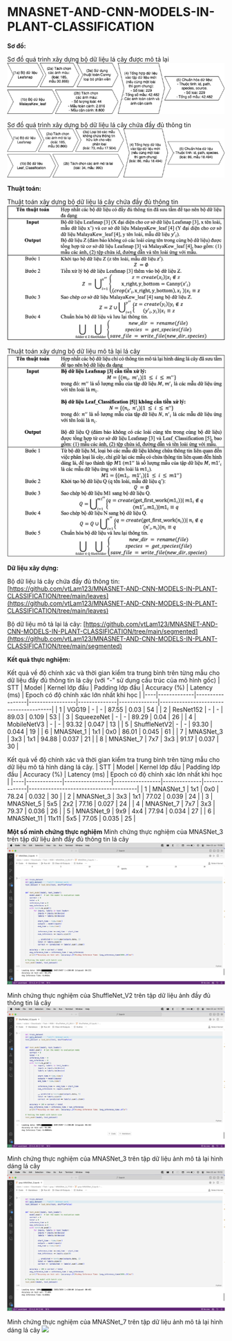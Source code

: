 # MNASNET-AND-CNN-MODELS-IN-PLANT-CLASSIFICATION

**Sơ đồ:**

Sơ đồ quá trình xây dựng bộ dữ liệu lá cây được mô tả lại
<img src="image/Tiền xử lý RGB.png">

Sơ đồ quá trình xây dựng bộ dữ liệu lá cây chứa đầy đủ thông tin
<img src="image/Tiền xử lý Gray.png">

**Thuật toán:**

Thuật toán xây dựng bộ dữ liệu lá cây chứa đầy đủ thông tin
<img src="image/RGB_algorithm.png">

Thuật toán xây dựng bộ dữ liệu mô tả lại lá cây
<img src="image/Gray_algorithm.png">

**Dữ liệu xây dựng:**

Bộ dữ liệu lá cây chứa đầy đủ thông tin: [https://github.com/vtLam123/MNASNET-AND-CNN-MODELS-IN-PLANT-CLASSIFICATION/tree/main/leaves](https://github.com/vtLam123/MNASNET-AND-CNN-MODELS-IN-PLANT-CLASSIFICATION/tree/main/leaves)

Bộ dữ liệu mô tả lại lá cây: [https://github.com/vtLam123/MNASNET-AND-CNN-MODELS-IN-PLANT-CLASSIFICATION/tree/main/segmented](https://github.com/vtLam123/MNASNET-AND-CNN-MODELS-IN-PLANT-CLASSIFICATION/tree/main/segmented)


**Kết quả thực nghiệm:**

Kết quả về độ chính xác và thời gian kiểm tra trung bình trên từng mẫu cho dữ liệu đầy đủ thông tin lá cây
(với “-” sử dụng cấu trúc của mô hình gốc)
| STT | Model       | Kernel lớp đầu | Padding lớp đầu | Accuracy (%) | Latency (ms) | Epoch có độ chính xác lớn nhất khi học |
|----|-------------|-----------------|-----------------|--------------|--------------|---------------------------------------|
| 1  | VGG19       | -               | -               | 87.55        | 0.03         | 54                                    |
| 2  | ResNet152   | -               | -               | 89.03        | 0.109        | 53                                    |
| 3  | SqueezeNet  | -               | -               | 89.29        | 0.04         | 26                                    |
| 4  | MobileNetV3 | -               | -               | 93.32        | 0.047        | 13                                    |
| 5  | ShuffleNetV2| -               | -               | 93.30        | 0.044        | 19                                    |
| 6  | MNASNet_1   | 1x1             | 0x0             | 86.01        | 0.045        | 61                                    |
| 7  | MNASNet_3   | 3x3             | 1x1             | 94.88        | 0.037        | 21                                    |
| 8  | MNASNet_7   | 7x7             | 3x3             | 91.17        | 0.037        | 30                                    |


Kết quả về độ chính xác và thời gian kiểm tra trung bình trên từng mẫu cho dữ liệu mô tả hình dáng lá cây.
| STT | Model       | Kernel lớp đầu | Padding lớp đầu | Accuracy (%) | Latency (ms) | Epoch có độ chính xác lớn nhất khi học |
|----|-------------|-----------------|-----------------|--------------|--------------|---------------------------------------|
| 1  | MNASNet_1   | 1x1             | 0x0             | 78.24        | 0.032        | 30                                    |
| 2  | MNASNet_3   | 3x3             | 1x1             | 77.02        | 0.039        | 24                                    |
| 3  | MNASNet_5   | 5x5             | 2x2             | 77.16        | 0.027        | 24                                    |
| 4  | MNASNet_7   | 7x7             | 3x3             | 79.37        | 0.036        | 26                                    |
| 5  | MNASNet_9   | 9x9             | 4x4             | 77.94        | 0.034        | 27                                    |
| 6  | MNASNet_11  | 11x11           | 5x5             | 77.05        | 0.035        | 25                                    |

**Một số minh chứng thực nghiệm**
Minh chứng thực nghiệm của MNASNet_3 trên tập dữ liệu ảnh đầy đủ thông tin lá cây
<img src="image/MNASNet_3.png">

Minh chứng thực nghiệm của ShuffleNet_V2 trên tập dữ liệu ảnh đầy đủ thông tin lá cây
<img src="image/ShuffleNet_V2.png">

Minh chứng thực nghiệm của MNASNet_3 trên tập dữ liệu ảnh mô tả lại hình dáng lá cây
<img src="image/gray-mnasnet_3.png">

Minh chứng thực nghiệm của MNASNet_7 trên tập dữ liệu ảnh mô tả lại hình dáng lá cây
<img src="image/gray-mnasnet_7">
